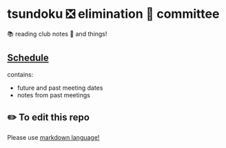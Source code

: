 # tsundoku ❎ elimination 🚯 committee

📚 reading club notes 📝 and things!

## [Schedule](https://github.com/vian0nguyen/tsundoku-elimination-committee/tree/main/Schedule)

contains: 
* future and past meeting dates
* notes from past meetings

## ✏️ To edit this repo 

Please use [markdown language!](https://www.markdownguide.org/basic-syntax/#links)
